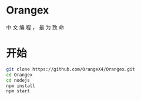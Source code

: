 # Orangex
中 文 编 程 ， 最 为 致 命

# 开始
```sh
git clone https://github.com/OrangeX4/Orangex.git  
cd Orangex  
cd nodejs  
npm install  
npm start  
```
